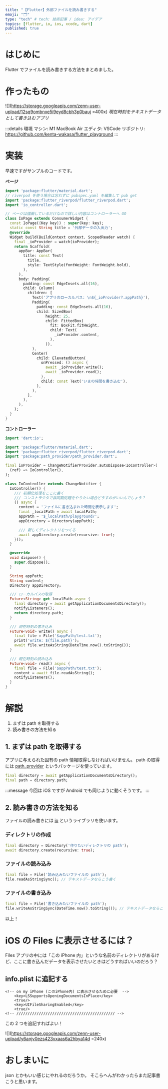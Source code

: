 ```yaml
---
title: "【Flutter】外部ファイルを読み書きする"
emoji: "🗂"
type: "tech" # tech: 技術記事 / idea: アイデア
topics: [flutter, io, ios, xcode, dart]
published: true
---
```


# はじめに

Flutter でファイルを読み書きする方法をまとめました。

# 作ったもの

![](https://storage.googleapis.com/zenn-user-upload/12sq9ombnxe5i9eyd8cbh3p0bauj =400x)
_現在時刻をテキストデータとして書き込むアプリ_

:::details 環境
マシン: M1 MacBook Air
エディタ: VSCode
リポジトリ: https://github.com/kenta-wakasa/flutter_playground
:::

# 実装

早速ですがサンプルのコードです。

**ページ**

```dart:io_page.dart
import 'package:flutter/material.dart';
// riverpod を使う場合は忘れずに pubspec.yaml を編集して pub get
import 'package:flutter_riverpod/flutter_riverpod.dart';
import 'io_controller.dart';

// ページは描画しているだけなので詳しい内容はコントローラーへ GO
class IoPage extends ConsumerWidget {
  const IoPage({Key key}) : super(key: key);
  static const String title = '外部データの入出力';
  @override
  Widget build(BuildContext context, ScopedReader watch) {
    final _ioProvider = watch(ioProvider);
    return Scaffold(
      appBar: AppBar(
        title: const Text(
          title,
          style: TextStyle(fontWeight: FontWeight.bold),
        ),
      ),
      body: Padding(
        padding: const EdgeInsets.all(16),
        child: Column(
          children: [
            Text('アプリのローカルパス: \n${_ioProvider?.appPath}'),
            Padding(
              padding: const EdgeInsets.all(16),
              child: SizedBox(
                  height: 25,
                  child: FittedBox(
                    fit: BoxFit.fitHeight,
                    child: Text(
                      _ioProvider.content,
                    ),
                  )),
            ),
            Center(
              child: ElevatedButton(
                onPressed: () async {
                  await _ioProvider.write();
                  await _ioProvider.read();
                },
                child: const Text('いまの時間を書き込む'),
              ),
            ),
          ],
        ),
      ),
    );
  }
}
```

**コントローラー**

```dart:io_controller.dart
import 'dart:io';

import 'package:flutter/material.dart';
import 'package:flutter_riverpod/flutter_riverpod.dart';
import 'package:path_provider/path_provider.dart';

final ioProvider = ChangeNotifierProvider.autoDispose<IoController>(
  (ref) => IoController(),
);

class IoController extends ChangeNotifier {
  IoController() {
    /// 初期化処理をここに書く
    /// コンストラクタで非同期処理をやりたい場合どうすのがいいんでしょう？
    () async {
      content = 'ファイルに書き込まれた時間を表示します';
      final _localPath = await localPath;
      appPath = '$_localPath/playground/';
      appDirectory = Directory(appPath);

      /// 新しくディレクトリをつくる
      await appDirectory.create(recursive: true);
    }();
  }

  @override
  void dispose() {
    super.dispose();
  }

  String appPath;
  String content;
  Directory appDirectory;

  /// ローカルパスの取得
  Future<String> get localPath async {
    final directory = await getApplicationDocumentsDirectory();
    notifyListeners();
    return directory.path;
  }

  /// 現在時刻の書き込み
  Future<void> write() async {
    final file = File('$appPath/test.txt');
    print('write: ${file.path}');
    await file.writeAsString(DateTime.now().toString());
  }

  /// 現在時刻の読み込み
  Future<void> read() async {
    final file = File('$appPath/test.txt');
    content = await file.readAsString();
    notifyListeners();
  }
}
```

# 解説

1. まずは path を取得する
1. 読み書きの方法を知る

## 1. まずは path を取得する

アプリに与えられた固有の path 情報取得しなければいけません。
path の取得には [path_provider](https://pub.dev/packages/path_provider) というパッケージを使っています。

```dart
final directory = await getApplicationDocumentsDirectory();
final path = directory.path;
```

:::message
今回は iOS ですが Android でも同じように動くそうです。
:::

## 2. 読み書きの方法を知る

ファイルの読み書きには [io](https://api.dart.dev/stable/2.10.4/dart-io/dart-io-library.html) というライブラリを使います。

### ディレクトリの作成

```dart
final directory = Directory('作りたいディレクトリの path');
await directory.create(recursive: true);
```

### ファイルの読み込み

```dart
final file = File('読み込みたいファイルの path');
file.readAsStringSync(); // テキストデータならこう書く
```

### ファイルの書き込み

```dart
final file = File('書き込みたいファイルの path');
file.writeAsStringSync(DateTime.now().toString()); // テキストデータならこう書く
```

以上！

# iOS の Files に表示させるには？

Files アプリの中には「この iPhone 内」というな名前のディレクトリがあるけど、ここに書き込んだデータを表示させたいときはどうすればいいのだろう？

## info.plist に追記する

```xml:info.plist
<!-- on my iPhone (このiPhone内) に表示させるために必要  -->
    <key>LSSupportsOpeningDocumentsInPlace</key>
    <true/>
    <key>UIFileSharingEnabled</key>
    <true/>
<!-- //////////////////////////////////////////// -->
```

この 2 つを追記すればよい！

![](https://storage.googleapis.com/zenn-user-upload/y6anjv0ezs423vxaas6a2hbya14d =240x)

# おしまいに

json とかもいい感じにやれるのだろうか。
そこらへんがわかったらまた記事書こうと思います。
